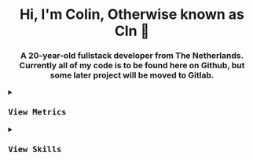 <h1 align="center">Hi, I'm Colin, Otherwise known as Cln 👋</h1>
<h3 align="center">A 20-year-old fullstack developer from The Netherlands. Currently all of my code is to be found here on Github, but some later project will be moved to Gitlab.</h3>
<p align="center">
   <details> 
      <summary>
         <kbd><h3>View Metrics</h3></kbd>
      </summary>
    <a href="https://github.com/Cln89?tab=repositories&type=source"><img src="./github-metrics.svg" /></a>
   </details>
<details>
  <summary>
     <kbd><h3>View Skills</h3></kbd>
        <br>
  </summary>

<br>
Operating systems
<br>
<a href="https://archlinux.org/" style="display:flex;flex-direction:row;align-content:center; text-align: center;" align="center"><img src="https://skillicons.dev/icons?i=linux" /><span>Arch Linux</span></a><br>
<a href="https://linuxmint.com/" style="display:flex;flex-direction:row;align-content:center; text-align: center;" align="center"><img src="https://skillicons.dev/icons?i=linux" /><span>Linux Mint</span></a>
<br>
<br>
Programming languages
<br>
<a href="https://java.com/"><img src="https://skillicons.dev/icons?i=java" /></a>
<a href="https://javascript.com"><img src="https://skillicons.dev/icons?i=js" /></a>
<a href="https://nodejs.org/"><img src="https://skillicons.dev/icons?i=nodejs" /></a>

<br><br>
Frontend frameworks
<br>
<a href="https://html.spec.whatwg.org/"><img src="https://skillicons.dev/icons?i=html" /></a>
<a href="https://www.w3.org/TR/CSS/#css"><img src="https://skillicons.dev/icons?i=css" /></a>
<a href="https://getbootstrap.com/"><img src="https://skillicons.dev/icons?i=bootstrap" /></a>
<a href="https://vuejs.org//"><img src="https://skillicons.dev/icons?i=vue" /></a>
<a href="https://tailwindcss.com/"><img src="https://skillicons.dev/icons?i=tailwind" /></a>
<a href="https://sass-lang.com/"><img src="https://skillicons.dev/icons?i=sass" /></a>
<a href="https://www.adobe.com/products/coldfusion-family.html"><img src="https://upload.wikimedia.org/wikipedia/commons/thumb/4/43/Adobe_ColdFusion_logo_2021.svg/1200px-Adobe_ColdFusion_logo_2021.svg.png" height="48" width="48"></a>
<br><br>

Documents&emsp;&emsp;&emsp;&emsp;&nbsp;&nbsp;Designs
<br>
<a href="https://www.notion.so/"><img src="https://www.notion.so/front-static/logo-ios.png" height="48" width="48"/></a>
<a href="https://trello.com/"><img src="https://avatars.slack-edge.com/2021-07-19/2282472048054_9a51d280179d828b3ad7_512.png" height="48" width="48" /></a>&emsp;&emsp;&emsp;
<a href="https://www.figma.com/"><img src="https://skillicons.dev/icons?i=figma" /></a>
<br><br>

Technologies&emsp;&emsp;&emsp;&emsp;Databases
<br>
<a href="https://discord.com/"><img src="https://skillicons.dev/icons?i=discord" /></a>
<a href="https://discord.com/developers/docs/intro"><img src="https://skillicons.dev/icons?i=discordbots" /></a>&emsp;&emsp;&emsp;
<a href="https://www.mongodb.com/"><img src="https://skillicons.dev/icons?i=mongodb" /></a>
<a href="https://www.mariadb.org/"><img src="https://skillicons.dev/icons?i=mysql" /></a>
<a href="https://www.postgresql.org/"><img src="https://skillicons.dev/icons?i=postgresql" /></a><br><br>

Dev tools
<br>
<a href="https://git-scm.com/"><img src="https://skillicons.dev/icons?i=git" /></a>
<a href="https://gitlab.com/"><img src="https://skillicons.dev/icons?i=gitlab" /></a>
<a href="https://www.jetbrains.com/idea/"><img src="https://skillicons.dev/icons?i=idea" /></a>
<a href="https://developer.android.com/studio"><img src="https://skillicons.dev/icons?i=androidstudio" /></a>
<a href="https://gradle.org/"><img src="https://skillicons.dev/icons?i=gradle" /></a>
<a href="https://postman.com/"><img src="https://skillicons.dev/icons?i=postman" /></a>
<a href="https://pagespeed.web.dev/"><img src="https://www.gstatic.com/pagespeed/insights/ui/logo/favicon_48.png" height="48" width="48"/></a>
<a href="https://www.semrush.com/"><img src="https://cdn.semrush.com/__static__/favicon.3cd418d5bb49.ico" height="48" width="48"/></a>
<br>
<br>

</details>
</p>